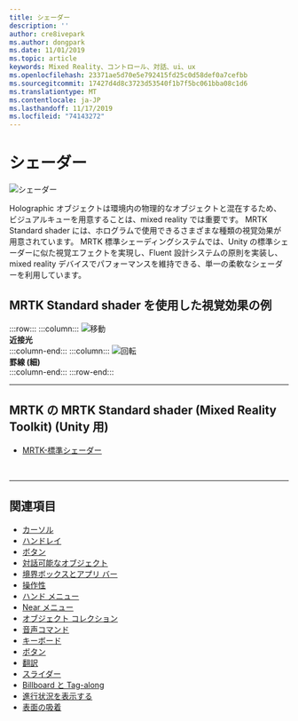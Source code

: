 ```yaml
---
title: シェーダー
description: ''
author: cre8ivepark
ms.author: dongpark
ms.date: 11/01/2019
ms.topic: article
keywords: Mixed Reality、コントロール、対話、ui、ux
ms.openlocfilehash: 23371ae5d70e5e792415fd25c0d58def0a7cefbb
ms.sourcegitcommit: 17427d4d8c3723d53540f1b7f5bc061bba08c1d6
ms.translationtype: MT
ms.contentlocale: ja-JP
ms.lasthandoff: 11/17/2019
ms.locfileid: "74143272"
---
```

# <a name="shader"></a>シェーダー

![シェーダー](images/UX/UX_Hero_StandardShader.jpg)

Holographic オブジェクトは環境内の物理的なオブジェクトと混在するため、ビジュアルキューを用意することは、mixed reality では重要です。 MRTK Standard shader には、ホログラムで使用できるさまざまな種類の視覚効果が用意されています。 MRTK 標準シェーディングシステムでは、Unity の標準シェーダーに似た視覚エフェクトを実現し、Fluent 設計システムの原則を実装し、mixed reality デバイスでパフォーマンスを維持できる、単一の柔軟なシェーダーを利用しています。
<br>

## <a name="examples-of-visual-effects-using-mrtk-standard-shader"></a>MRTK Standard shader を使用した視覚効果の例 
:::row:::
    :::column:::
       ![移動](images/UX/UX_Button_Affordance_ProximityLight.jpg)<br>
       **近接光**<br>
    :::column-end:::
    :::column:::
       ![回転](images/UX/UX_Button_Affordance_FocusHighlight.jpg)<br>
        **罫線 (細)**<br>
    :::column-end:::
:::row-end:::

---

## <a name="mrtk-standard-shader-in-mrtkmixed-reality-toolkit-for-unity"></a>MRTK の MRTK Standard shader (Mixed Reality Toolkit) (Unity 用)

* [MRTK-標準シェーダー](https://microsoft.github.io/MixedRealityToolkit-Unity/Documentation/README_MRTKStandardShader.html)


<br>

---

## <a name="see-also"></a>関連項目

* [カーソル](cursors.md)
* [ハンドレイ](point-and-commit.md)
* [ボタン](button.md)
* [対話可能なオブジェクト](interactable-object.md)
* [境界ボックスとアプリ バー](app-bar-and-bounding-box.md)
* [操作性](direct-manipulation.md)
* [ハンド メニュー](hand-menu.md)
* [Near メニュー](near-menu.md)
* [オブジェクト コレクション](object-collection.md)
* [音声コマンド](voice-input.md)
* [キーボード](keyboard.md)
* [ボタン](tooltip.md)
* [翻訳](slate.md)
* [スライダー](slider.md)
* [Billboard と Tag-along](billboarding-and-tag-along.md)
* [進行状況を表示する](progress.md)
* [表面の吸着](surface-magnetism.md)
